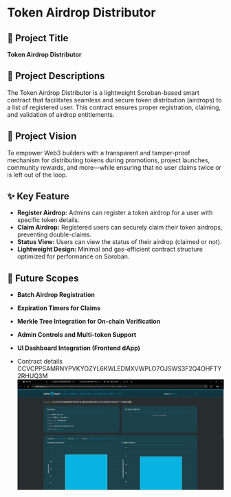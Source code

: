 # Token Airdrop Distributor

## 📌 Project Title
**Token Airdrop Distributor**

## 📄 Project Descriptions
The Token Airdrop Distributor is a lightweight Soroban-based smart contract that facilitates seamless and secure token distribution (airdrops) to a list of registered user. This contract ensures proper registration, claiming, and validation of airdrop entitlements.

## 🌟 Project Vision
To empower Web3 builders with a transparent and tamper-proof mechanism for distributing tokens during promotions, project launches, community rewards, and more—while ensuring that no user claims twice or is left out of the loop.

## ✨ Key Feature
- **Register Airdrop:** Admins can register a token airdrop for a user with specific token details.
- **Claim Airdrop:** Registered users can securely claim their token airdrops, preventing double-claims.
- **Status View:** Users can view the status of their airdrop (claimed or not).
- **Lightweight Design:** Minimal and gas-efficient contract structure optimized for performance on Soroban.

## 🔮 Future Scopes
- **Batch Airdrop Registration**
- **Expiration Timers for Claims**
- **Merkle Tree Integration for On-chain Verification**
- **Admin Controls and Multi-token Support**
- **UI Dashboard Integration (Frontend dApp)**

- Contract details CCVCPPSAMRNYPVKYOZYL6KWLEDMXVWPLO7OJSWS3F2Q4OHFTY2RHUQ3M
![alt text](image.png)
